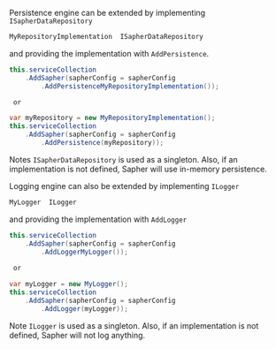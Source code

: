 Persistence engine can be extended by implementing `ISapherDataRepository`
```c#
MyRepositoryImplementation  ISapherDataRepository
```
and providing the implementation with `AddPersistence`.
```c#
this.serviceCollection
    .AddSapher(sapherConfig = sapherConfig
        .AddPersistenceMyRepositoryImplementation());

 or

var myRepository = new MyRepositoryImplementation();
this.serviceCollection
    .AddSapher(sapherConfig = sapherConfig
        .AddPersistence(myRepository));
```

Notes `ISapherDataRepository` is used as a singleton. Also, if an implementation is not defined, Sapher will use in-memory persistence.

Logging engine can also be extended by implementing `ILogger`
```c#
MyLogger  ILogger
```
and providing the implementation with `AddLogger`
```c#
this.serviceCollection
    .AddSapher(sapherConfig = sapherConfig
        .AddLoggerMyLogger());
        
 or 

var myLogger = new MyLogger();
this.serviceCollection
    .AddSapher(sapherConfig = sapherConfig
        .AddLogger(myLogger));
```
Note `ILogger` is used as a singleton. Also, if an implementation is  not defined, Sapher will not log anything.